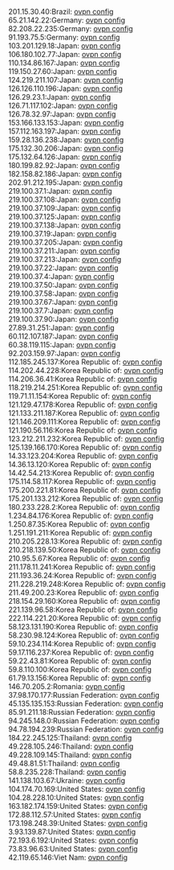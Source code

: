 201.15.30.40:Brazil: [ovpn config](vpn/201_15_30_40.ovpn)  
65.21.142.22:Germany: [ovpn config](vpn/65_21_142_22.ovpn)  
82.208.22.235:Germany: [ovpn config](vpn/82_208_22_235.ovpn)  
91.193.75.5:Germany: [ovpn config](vpn/91_193_75_5.ovpn)  
103.201.129.18:Japan: [ovpn config](vpn/103_201_129_18.ovpn)  
106.180.102.77:Japan: [ovpn config](vpn/106_180_102_77.ovpn)  
110.134.86.167:Japan: [ovpn config](vpn/110_134_86_167.ovpn)  
119.150.27.60:Japan: [ovpn config](vpn/119_150_27_60.ovpn)  
124.219.211.107:Japan: [ovpn config](vpn/124_219_211_107.ovpn)  
126.126.110.196:Japan: [ovpn config](vpn/126_126_110_196.ovpn)  
126.29.23.1:Japan: [ovpn config](vpn/126_29_23_1.ovpn)  
126.71.117.102:Japan: [ovpn config](vpn/126_71_117_102.ovpn)  
126.78.32.97:Japan: [ovpn config](vpn/126_78_32_97.ovpn)  
153.166.133.153:Japan: [ovpn config](vpn/153_166_133_153.ovpn)  
157.112.163.197:Japan: [ovpn config](vpn/157_112_163_197.ovpn)  
159.28.136.238:Japan: [ovpn config](vpn/159_28_136_238.ovpn)  
175.132.30.206:Japan: [ovpn config](vpn/175_132_30_206.ovpn)  
175.132.64.126:Japan: [ovpn config](vpn/175_132_64_126.ovpn)  
180.199.82.92:Japan: [ovpn config](vpn/180_199_82_92.ovpn)  
182.158.82.186:Japan: [ovpn config](vpn/182_158_82_186.ovpn)  
202.91.212.195:Japan: [ovpn config](vpn/202_91_212_195.ovpn)  
219.100.37.1:Japan: [ovpn config](vpn/219_100_37_1.ovpn)  
219.100.37.108:Japan: [ovpn config](vpn/219_100_37_108.ovpn)  
219.100.37.109:Japan: [ovpn config](vpn/219_100_37_109.ovpn)  
219.100.37.125:Japan: [ovpn config](vpn/219_100_37_125.ovpn)  
219.100.37.138:Japan: [ovpn config](vpn/219_100_37_138.ovpn)  
219.100.37.19:Japan: [ovpn config](vpn/219_100_37_19.ovpn)  
219.100.37.205:Japan: [ovpn config](vpn/219_100_37_205.ovpn)  
219.100.37.211:Japan: [ovpn config](vpn/219_100_37_211.ovpn)  
219.100.37.213:Japan: [ovpn config](vpn/219_100_37_213.ovpn)  
219.100.37.22:Japan: [ovpn config](vpn/219_100_37_22.ovpn)  
219.100.37.4:Japan: [ovpn config](vpn/219_100_37_4.ovpn)  
219.100.37.50:Japan: [ovpn config](vpn/219_100_37_50.ovpn)  
219.100.37.58:Japan: [ovpn config](vpn/219_100_37_58.ovpn)  
219.100.37.67:Japan: [ovpn config](vpn/219_100_37_67.ovpn)  
219.100.37.7:Japan: [ovpn config](vpn/219_100_37_7.ovpn)  
219.100.37.90:Japan: [ovpn config](vpn/219_100_37_90.ovpn)  
27.89.31.251:Japan: [ovpn config](vpn/27_89_31_251.ovpn)  
60.112.107.187:Japan: [ovpn config](vpn/60_112_107_187.ovpn)  
60.38.119.115:Japan: [ovpn config](vpn/60_38_119_115.ovpn)  
92.203.159.97:Japan: [ovpn config](vpn/92_203_159_97.ovpn)  
112.185.245.137:Korea Republic of: [ovpn config](vpn/112_185_245_137.ovpn)  
114.202.44.228:Korea Republic of: [ovpn config](vpn/114_202_44_228.ovpn)  
114.206.36.41:Korea Republic of: [ovpn config](vpn/114_206_36_41.ovpn)  
118.219.214.251:Korea Republic of: [ovpn config](vpn/118_219_214_251.ovpn)  
119.71.11.154:Korea Republic of: [ovpn config](vpn/119_71_11_154.ovpn)  
121.129.47.178:Korea Republic of: [ovpn config](vpn/121_129_47_178.ovpn)  
121.133.211.187:Korea Republic of: [ovpn config](vpn/121_133_211_187.ovpn)  
121.146.209.111:Korea Republic of: [ovpn config](vpn/121_146_209_111.ovpn)  
121.190.56.116:Korea Republic of: [ovpn config](vpn/121_190_56_116.ovpn)  
123.212.211.232:Korea Republic of: [ovpn config](vpn/123_212_211_232.ovpn)  
125.139.166.170:Korea Republic of: [ovpn config](vpn/125_139_166_170.ovpn)  
14.33.123.204:Korea Republic of: [ovpn config](vpn/14_33_123_204.ovpn)  
14.36.13.120:Korea Republic of: [ovpn config](vpn/14_36_13_120.ovpn)  
14.42.54.213:Korea Republic of: [ovpn config](vpn/14_42_54_213.ovpn)  
175.114.58.117:Korea Republic of: [ovpn config](vpn/175_114_58_117.ovpn)  
175.200.221.81:Korea Republic of: [ovpn config](vpn/175_200_221_81.ovpn)  
175.201.133.212:Korea Republic of: [ovpn config](vpn/175_201_133_212.ovpn)  
180.233.228.2:Korea Republic of: [ovpn config](vpn/180_233_228_2.ovpn)  
1.234.84.176:Korea Republic of: [ovpn config](vpn/1_234_84_176.ovpn)  
1.250.87.35:Korea Republic of: [ovpn config](vpn/1_250_87_35.ovpn)  
1.251.191.211:Korea Republic of: [ovpn config](vpn/1_251_191_211.ovpn)  
210.205.228.13:Korea Republic of: [ovpn config](vpn/210_205_228_13.ovpn)  
210.218.139.50:Korea Republic of: [ovpn config](vpn/210_218_139_50.ovpn)  
210.95.5.67:Korea Republic of: [ovpn config](vpn/210_95_5_67.ovpn)  
211.178.11.241:Korea Republic of: [ovpn config](vpn/211_178_11_241.ovpn)  
211.193.36.24:Korea Republic of: [ovpn config](vpn/211_193_36_24.ovpn)  
211.228.219.248:Korea Republic of: [ovpn config](vpn/211_228_219_248.ovpn)  
211.49.200.23:Korea Republic of: [ovpn config](vpn/211_49_200_23.ovpn)  
218.154.29.160:Korea Republic of: [ovpn config](vpn/218_154_29_160.ovpn)  
221.139.96.58:Korea Republic of: [ovpn config](vpn/221_139_96_58.ovpn)  
222.114.221.20:Korea Republic of: [ovpn config](vpn/222_114_221_20.ovpn)  
58.123.131.190:Korea Republic of: [ovpn config](vpn/58_123_131_190.ovpn)  
58.230.98.124:Korea Republic of: [ovpn config](vpn/58_230_98_124.ovpn)  
59.10.234.114:Korea Republic of: [ovpn config](vpn/59_10_234_114.ovpn)  
59.17.116.237:Korea Republic of: [ovpn config](vpn/59_17_116_237.ovpn)  
59.22.43.81:Korea Republic of: [ovpn config](vpn/59_22_43_81.ovpn)  
59.8.110.100:Korea Republic of: [ovpn config](vpn/59_8_110_100.ovpn)  
61.79.13.156:Korea Republic of: [ovpn config](vpn/61_79_13_156.ovpn)  
146.70.205.2:Romania: [ovpn config](vpn/146_70_205_2.ovpn)  
37.98.170.177:Russian Federation: [ovpn config](vpn/37_98_170_177.ovpn)  
45.135.135.153:Russian Federation: [ovpn config](vpn/45_135_135_153.ovpn)  
85.91.211.18:Russian Federation: [ovpn config](vpn/85_91_211_18.ovpn)  
94.245.148.0:Russian Federation: [ovpn config](vpn/94_245_148_0.ovpn)  
94.78.194.239:Russian Federation: [ovpn config](vpn/94_78_194_239.ovpn)  
184.22.245.125:Thailand: [ovpn config](vpn/184_22_245_125.ovpn)  
49.228.105.246:Thailand: [ovpn config](vpn/49_228_105_246.ovpn)  
49.228.109.145:Thailand: [ovpn config](vpn/49_228_109_145.ovpn)  
49.48.81.51:Thailand: [ovpn config](vpn/49_48_81_51.ovpn)  
58.8.235.228:Thailand: [ovpn config](vpn/58_8_235_228.ovpn)  
141.138.103.67:Ukraine: [ovpn config](vpn/141_138_103_67.ovpn)  
104.174.70.169:United States: [ovpn config](vpn/104_174_70_169.ovpn)  
104.28.228.10:United States: [ovpn config](vpn/104_28_228_10.ovpn)  
163.182.174.159:United States: [ovpn config](vpn/163_182_174_159.ovpn)  
172.88.112.57:United States: [ovpn config](vpn/172_88_112_57.ovpn)  
173.198.248.39:United States: [ovpn config](vpn/173_198_248_39.ovpn)  
3.93.139.87:United States: [ovpn config](vpn/3_93_139_87.ovpn)  
72.193.6.192:United States: [ovpn config](vpn/72_193_6_192.ovpn)  
73.83.96.63:United States: [ovpn config](vpn/73_83_96_63.ovpn)  
42.119.65.146:Viet Nam: [ovpn config](vpn/42_119_65_146.ovpn)  
